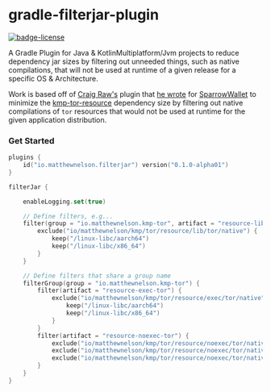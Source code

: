 # gradle-filterjar-plugin
[![badge-license]][url-license]

A Gradle Plugin for Java & KotlinMultiplatform/Jvm projects to reduce dependency jar sizes by filtering out unneeded 
things, such as native compilations, that will not be used at runtime of a given release for a specific OS & Architecture.

Work is based off of [Craig Raw's][url-craig] plugin that [he wrote][url-sparrow-plugin] for [SparrowWallet][url-sparrow] 
to minimize the [kmp-tor-resource][url-kmp-tor-resource] dependency size by filtering out native compilations of `tor` 
resources that would not be used at runtime for the given application distribution.

### Get Started

<!-- TAG_VERSION -->

```kotlin
plugins {
    id("io.matthewnelson.filterjar") version("0.1.0-alpha01")
}

filterJar {

    enableLogging.set(true)

    // Define filters, e.g...
    filter(group = "io.matthewnelson.kmp-tor", artifact = "resource-lib-tor") {
        exclude("io/matthewnelson/kmp/tor/resource/lib/tor/native") {
            keep("/linux-libc/aarch64")
            keep("/linux-libc/x86_64")
        }
    }

    // Define filters that share a group name
    filterGroup(group = "io.matthewnelson.kmp-tor") {
        filter(artifact = "resource-exec-tor") {
            exclude("io/matthewnelson/kmp/tor/resource/exec/tor/native") {
                keep("/linux-libc/aarch64")
                keep("/linux-libc/x86_64")
            }
        }
        filter(artifact = "resource-noexec-tor") {
            exclude("io/matthewnelson/kmp/tor/resource/noexec/tor/native/linux-libc/armv7/")
            exclude("io/matthewnelson/kmp/tor/resource/noexec/tor/native/linux-libc/ppc64/")
            exclude("io/matthewnelson/kmp/tor/resource/noexec/tor/native/linux-libc/x86/")
        }
    }
}
```

[badge-license]: https://img.shields.io/badge/license-Apache%20License%202.0-blue.svg?style=flat

[url-license]: https://www.apache.org/licenses/LICENSE-2.0
[url-kmp-tor-resource]: https://github.com/05nelsonm/kmp-tor-resource
[url-craig]: https://github.com/craigraw
[url-sparrow]: https://github.com/sparrowwallet/sparrow
[url-sparrow-plugin]: https://github.com/sparrowwallet/sparrow/commit/474f3a4e91ea28ed2a52131bc1909b919b73a8cb
